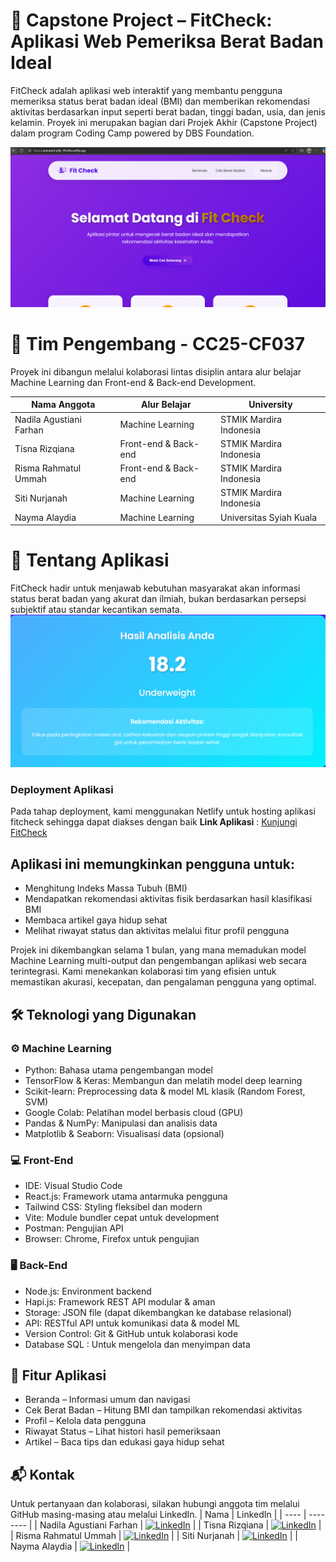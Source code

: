 # 📌 Capstone Project – FitCheck: Aplikasi Web Pemeriksa Berat Badan Ideal

FitCheck adalah aplikasi web interaktif yang membantu pengguna memeriksa status berat badan ideal (BMI) dan memberikan rekomendasi aktivitas berdasarkan input seperti berat badan, tinggi badan, usia, dan jenis kelamin. Proyek ini merupakan bagian dari Projek Akhir (Capstone Project) dalam program Coding Camp powered by DBS Foundation.

![beranda](img/beranda.png)

# 👥 Tim Pengembang - CC25-CF037

Proyek ini dibangun melalui kolaborasi lintas disiplin antara alur belajar Machine Learning dan Front-end & Back-end Development.

|       Nama Anggota       |    Alur Belajar      |       University        |
| ------------------------ | -------------------- | ----------------------- |
| Nadila Agustiani Farhan  | Machine Learning     | STMIK Mardira Indonesia |
| Tisna Rizqiana           | Front-end & Back-end | STMIK Mardira Indonesia |
| Risma Rahmatul Ummah     | Front-end & Back-end | STMIK Mardira Indonesia |
| Siti Nurjanah            | Machine Learning     | STMIK Mardira Indonesia |
| Nayma Alaydia            | Machine Learning     | Universitas Syiah Kuala |

# 🧠 Tentang Aplikasi
FitCheck hadir untuk menjawab kebutuhan masyarakat akan informasi status berat badan yang akurat dan ilmiah, bukan berdasarkan persepsi subjektif atau standar kecantikan semata.
![gambar](img/hasil.png)

### Deployment Aplikasi
Pada tahap deployment, kami menggunakan Netlify untuk hosting aplikasi fitcheck sehingga dapat diakses dengan baik
**Link Aplikasi** : [Kunjungi FitCheck](https://animated-jelly-395c8b.netlify.app/)

## Aplikasi ini memungkinkan pengguna untuk:
- Menghitung Indeks Massa Tubuh (BMI)
- Mendapatkan rekomendasi aktivitas fisik berdasarkan hasil klasifikasi BMI
- Membaca artikel gaya hidup sehat
- Melihat riwayat status dan aktivitas melalui fitur profil pengguna
  
Projek ini dikembangkan selama 1 bulan, yang mana memadukan model Machine Learning multi-output dan pengembangan aplikasi web secara terintegrasi. Kami menekankan kolaborasi tim yang efisien untuk memastikan akurasi, kecepatan, dan pengalaman pengguna yang optimal.

## 🛠️ Teknologi yang Digunakan
### ⚙️ Machine Learning
- Python: Bahasa utama pengembangan model
- TensorFlow & Keras: Membangun dan melatih model deep learning
- Scikit-learn: Preprocessing data & model ML klasik (Random Forest, SVM)
- Google Colab: Pelatihan model berbasis cloud (GPU)
- Pandas & NumPy: Manipulasi dan analisis data
- Matplotlib & Seaborn: Visualisasi data (opsional)

### 💻 Front-End
- IDE: Visual Studio Code
- React.js: Framework utama antarmuka pengguna
- Tailwind CSS: Styling fleksibel dan modern
- Vite: Module bundler cepat untuk development
- Postman: Pengujian API
- Browser: Chrome, Firefox untuk pengujian

### 🖥️ Back-End
- Node.js: Environment backend
- Hapi.js: Framework REST API modular & aman
- Storage: JSON file (dapat dikembangkan ke database relasional)
- API: RESTful API untuk komunikasi data & model ML
- Version Control: Git & GitHub untuk kolaborasi kode
- Database SQL : Untuk mengelola dan menyimpan data

## 🌟 Fitur Aplikasi
- Beranda – Informasi umum dan navigasi
- Cek Berat Badan – Hitung BMI dan tampilkan rekomendasi aktivitas
- Profil – Kelola data pengguna
- Riwayat Status – Lihat histori hasil pemeriksaan
- Artikel – Baca tips dan edukasi gaya hidup sehat

## 📬 Kontak
Untuk pertanyaan dan kolaborasi, silakan hubungi anggota tim melalui GitHub masing-masing atau melalui LinkedIn.
| Nama | LinkedIn |
| ---- | -------- |
| Nadila Agustiani Farhan | [![LinkedIn](https://img.shields.io/badge/LinkedIn-%230077B5.svg?logo=linkedin&logoColor=white)](https://www.linkedin.com/in/nadila-agustiani-farhan-4888612aa/) |
| Tisna Rizqiana | [![LinkedIn](https://img.shields.io/badge/LinkedIn-%230077B5.svg?logo=linkedin&logoColor=white)](https://www.linkedin.com/in/tisna-rizqiana-97828b2b4/) |
| Risma Rahmatul Ummah | [![LinkedIn](https://img.shields.io/badge/LinkedIn-%230077B5.svg?logo=linkedin&logoColor=white)](https://www.linkedin.com/in/risma-rahmatul-ummah-885a4030b/) |
| Siti Nurjanah | [![LinkedIn](https://img.shields.io/badge/LinkedIn-%230077B5.svg?logo=linkedin&logoColor=white)](https://www.linkedin.com/in/siti-nurjanah-82a66030b/) |
| Nayma Alaydia | [![LinkedIn](https://img.shields.io/badge/LinkedIn-%230077B5.svg?logo=linkedin&logoColor=white)](https://www.linkedin.com/in/nayma-alaydia-402283343/) | 

